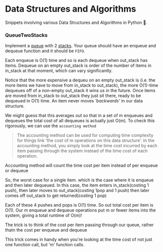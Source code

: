 # Data Structures and Algorithms

Snippets involving various Data Structures and Algorithms in Python :snake:.

### QueueTwoStacks

Implement a [queue](./queues/README.md) with 2 [stacks](./stacks/README.md). Your queue should have an enqueue and dequeue function and it should be `FIFO`.

Each enqueue is O(1) time and so is each dequeue when out_stack has items. Dequeue on an empty out_stack is order of the number of items in in_stack at that moment, which can vary significantly.

Notice that the more expensive a dequeu on an empty out_stack is (i.e. the more items we have to move from in_stack to out_stack), the more O(1)-time dequeues off of a non-empty out_stack it wins us in the future. Once items are moved from in_stack to out_stack they just sit there, ready to be dequeued in O(1) time. An item never moves *'backwards'* in our data structure.

We might guess that this averages out so that in a set of m enqueues and dequeues the total cost of all dequeues is actually just O(m). To check this rigorously, we can use the `accounting method`

> The accounting method can be used for computing time complexity for things link 'the cost of m operations on this data structure'. In the accounting method, you simply look at the time cost incurred by each item passing through the system instead of the time cost of each operation.


Accounting method will count the time cost per item instead of per enqueue or dequeue

So, the worst case for a single item. which is the case where it is enqueue and then later dequeued. In this case, the item enters in_stack(costing 1 push), then later moves to out_stack(costing 1pop and 1 push) then later comes off out_stack to get returned(costing 1 pop)

Each of these 4 pushes and pops is O(1) time. So out total cost per item is O(1). Our m enqueue and dequeue operations put m or fewer items into the system, giving a total runtime of O(m)!

The trick is to think of the cost per item passing through our queue, rather thatn the cost per enqueue and dequeue

This trick comes in handy when you're looking at the time cost of not just one function call, but 'm' function calls.
